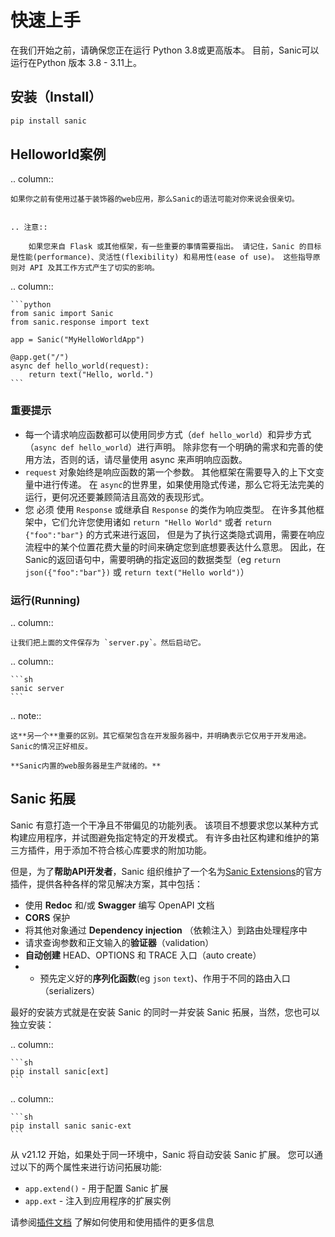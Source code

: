# 快速上手

在我们开始之前，请确保您正在运行 Python 3.8或更高版本。 目前，Sanic可以运行在Python 版本 3.8 - 3.11上。

## 安装（Install）

```sh
pip install sanic
```

## Helloworld案例

.. column::

```
如果你之前有使用过基于装饰器的web应用，那么Sanic的语法可能对你来说会很亲切。


.. 注意:: 

    如果您来自 Flask 或其他框架，有一些重要的事情需要指出。 请记住，Sanic 的目标是性能(performance)、灵活性(flexibility) 和易用性(ease of use)。 这些指导原则对 API 及其工作方式产生了切实的影响。
```

.. column::

````
```python
from sanic import Sanic
from sanic.response import text

app = Sanic("MyHelloWorldApp")

@app.get("/")
async def hello_world(request):
    return text("Hello, world.")
```
````

### 重要提示

- 每一个请求响应函数都可以使用同步方式（`def hello_world`）和异步方式（`async def hello_world`）进行声明。 除非您有一个明确的需求和完善的使用方法，否则的话，请尽量使用 async 来声明响应函数。
- `request` 对象始终是响应函数的第一个参数。 其他框架在需要导入的上下文变量中进行传递。 在 `async`的世界里，如果使用隐式传递，那么它将无法完美的运行，更何况还要兼顾简洁且高效的表现形式。
- 您 必须 使用 <code>Response</code> 或继承自 <code>Response</code> 的类作为响应类型。 在许多其他框架中，它们允许您使用诸如 `return "Hello World"` 或者 `return {"foo":"bar"}` 的方式来进行返回， 但是为了执行这类隐式调用，需要在响应流程中的某个位置花费大量的时间来确定您到底想要表达什么意思。 因此，在Sanic的返回语句中，需要明确的指定返回的数据类型（eg `return json({"foo":"bar"})` 或 `return text("Hello world")`）

### 运行(Running)

.. column::

```
让我们把上面的文件保存为 `server.py`。然后启动它。
```

.. column::

````
```sh
sanic server
```
````

.. note::

```
这**另一个**重要的区别。其它框架包含在开发服务器中，并明确表示它仅用于开发用途。 Sanic的情况正好相反。 

**Sanic内置的web服务器是生产就绪的。**
```

## Sanic 拓展

Sanic 有意打造一个干净且不带偏见的功能列表。 该项目不想要求您以某种方式构建应用程序，并试图避免指定特定的开发模式。 有许多由社区构建和维护的第三方插件，用于添加不符合核心库要求的附加功能。

但是，为了**帮助API开发者**，Sanic 组织维护了一个名为[Sanic Extensions](../plugins/sanic-ext/getting-started.md)的官方插件，提供各种各样的常见解决方案，其中包括：

- 使用 **Redoc** 和/或 **Swagger** 编写 OpenAPI 文档
- **CORS** 保护
- 将其他对象通过 **Dependency injection** （依赖注入）到路由处理程序中
- 请求查询参数和正文输入的**验证器**（validation）
- **自动创建** HEAD、OPTIONS 和 TRACE 入口（auto create）
- - 预先定义好的**序列化函数**(eg `json` `text`)、作用于不同的路由入口（serializers）

最好的安装方式就是在安装 Sanic 的同时一并安装 Sanic 拓展，当然，您也可以独立安装：

.. column::

````
```sh
pip install sanic[ext]
```
````

.. column::

````
```sh
pip install sanic sanic-ext
```
````

从 v21.12 开始，如果处于同一环境中，Sanic 将自动安装 Sanic 扩展。 您可以通过以下的两个属性来进行访问拓展功能:

- `app.extend()` - 用于配置 Sanic 扩展
- `app.ext` - 注入到应用程序的扩展实例

请参阅[插件文档](../plugins/sanic-ext/getting-started.md) 了解如何使用和使用插件的更多信息
